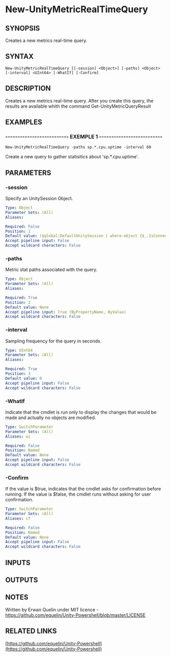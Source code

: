 # New-UnityMetricRealTimeQuery

## SYNOPSIS
Creates a new metrics real-time query.

## SYNTAX

```
New-UnityMetricRealTimeQuery [[-session] <Object>] [-paths] <Object> [-interval] <UInt64> [-WhatIf] [-Confirm]
```

## DESCRIPTION
Creates a new metrics real-time query.
After you create this query, the results are available whith the command Get-UnityMetricQueryResult

## EXAMPLES

### -------------------------- EXEMPLE 1 --------------------------
```
New-UnityMetricRealTimeQuery -paths sp.*.cpu.uptime -interval 60
```

Create a new query to gather statisitics about 'sp.*.cpu.uptime'.

## PARAMETERS

### -session
Specify an UnitySession Object.

```yaml
Type: Object
Parameter Sets: (All)
Aliases: 

Required: False
Position: 1
Default value: ($global:DefaultUnitySession | where-object {$_.IsConnected -eq $true})
Accept pipeline input: False
Accept wildcard characters: False
```

### -paths
Metric stat paths associated with the query.

```yaml
Type: Object
Parameter Sets: (All)
Aliases: 

Required: True
Position: 2
Default value: None
Accept pipeline input: True (ByPropertyName, ByValue)
Accept wildcard characters: False
```

### -interval
Sampling frequency for the query in seconds.

```yaml
Type: UInt64
Parameter Sets: (All)
Aliases: 

Required: True
Position: 3
Default value: 0
Accept pipeline input: False
Accept wildcard characters: False
```

### -WhatIf
Indicate that the cmdlet is run only to display the changes that would be made and actually no objects are modified.

```yaml
Type: SwitchParameter
Parameter Sets: (All)
Aliases: wi

Required: False
Position: Named
Default value: None
Accept pipeline input: False
Accept wildcard characters: False
```

### -Confirm
If the value is $true, indicates that the cmdlet asks for confirmation before running.
If the value is $false, the cmdlet runs without asking for user confirmation.

```yaml
Type: SwitchParameter
Parameter Sets: (All)
Aliases: cf

Required: False
Position: Named
Default value: None
Accept pipeline input: False
Accept wildcard characters: False
```

## INPUTS

## OUTPUTS

## NOTES
Written by Erwan Quelin under MIT licence - https://github.com/equelin/Unity-Powershell/blob/master/LICENSE

## RELATED LINKS

[https://github.com/equelin/Unity-Powershell](https://github.com/equelin/Unity-Powershell)

